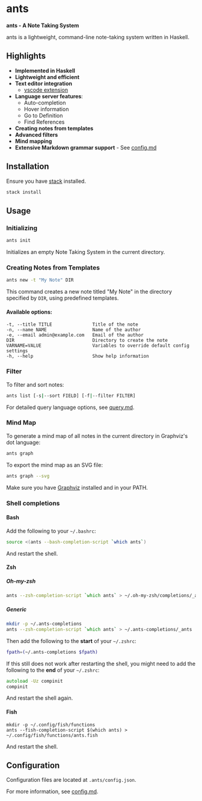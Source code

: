 # ants

**ants - A Note Taking System**

ants is a lightweight, command-line note-taking system written in Haskell.

## Highlights
- **Implemented in Haskell**
- **Lightweight and efficient**
- **Text editor integration**
  - [vscode extension](https://github.com/dsgsjk/ants-vscode)
- **Language server features**:
  - Auto-completion
  - Hover information
  - Go to Definition
  - Find References
- **Creating notes from templates**
- **Advanced filters**
- **Mind mapping**
- **Extensive Markdown grammar support** - See [config.md](docs/config.md)

## Installation

Ensure you have [stack](https://docs.haskellstack.org/en/stable/) installed.

```bash
stack install
```

## Usage

### Initializing

```bash
ants init
```

Initializes an empty Note Taking System in the current directory.

### Creating Notes from Templates

```bash
ants new -t "My Note" DIR
```

This command creates a new note titled "My Note" in the directory specified by
`DIR`, using predefined templates.

#### Available options:

```
-t, --title TITLE               Title of the note
-n, --name NAME                 Name of the author
-e, --email admin@example.com   Email of the author
DIR                             Directory to create the note
VARNAME=VALUE                   Variables to override default config settings
-h, --help                      Show help information
```

### Filter

To filter and sort notes:

```bash
ants list [-s|--sort FIELD] [-f|--filter FILTER]
```

For detailed query language options, see [query.md](docs/query.md).

### Mind Map

To generate a mind map of all notes in the current directory in Graphviz's dot
language:

```bash
ants graph
```

To export the mind map as an SVG file:

```bash
ants graph --svg
```

Make sure you have [Graphviz](https://graphviz.org/) installed and in your PATH.

### Shell completions

#### Bash

Add the following to your `~/.bashrc`:

```bash
source <(ants --bash-completion-script `which ants`)
```

And restart the shell.

#### Zsh

##### Oh-my-zsh

```zsh
ants --zsh-completion-script `which ants` > ~/.oh-my-zsh/completions/_ants
```

##### Generic

```zsh
mkdir -p ~/.ants-completions
ants --zsh-completion-script `which ants` > ~/.ants-completions/_ants
```

Then add the following to the **start** of your `~/.zshrc`:

```zsh
fpath=(~/.ants-completions $fpath)
```

If this still does not work after restarting the shell, you might need to add the following to the **end** of your `~/.zshrc`:

```zsh
autoload -Uz compinit
compinit
```

And restart the shell again.

#### Fish

```fish
mkdir -p ~/.config/fish/functions
ants --fish-completion-script $(which ants) > ~/.config/fish/functions/ants.fish
```

And restart the shell.

## Configuration

Configuration files are located at `.ants/config.json`.

For more information, see [config.md](docs/config.md).


